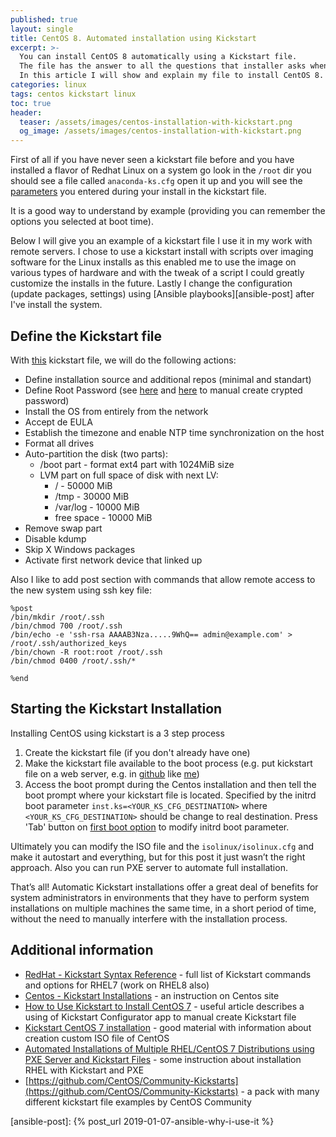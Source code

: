 ```yaml
---
published: true
layout: single
title: CentOS 8. Automated installation using Kickstart
excerpt: >-
  You can install CentOS 8 automatically using a Kickstart file.
  The file has the answer to all the questions that installer asks when you manually install it.
  In this article I will show and explain my file to install CentOS 8.
categories: linux
tags: centos kickstart linux
toc: true
header:
  teaser: /assets/images/centos-installation-with-kickstart.png
  og_image: /assets/images/centos-installation-with-kickstart.png
---
```


First of all if you have never seen a kickstart file before and you have installed
a flavor of Redhat Linux on a system go look in the `/root` dir you should see a
file called `anaconda-ks.cfg` open it up and you will see the [parameters][ks-parameters] you
entered during your install in the kickstart file.

It is a good way to understand by example (providing you can remember the options you selected at boot time).

Below I will give you an example of a kickstart file I use it in my work with remote servers.
I chose to use a kickstart install with scripts over imaging software for the
Linux installs as this enabled me to use the image on various types of hardware and
with the tweak of a script I could greatly customize the installs in the future.
Lastly I change the configuration (update packages, settings) using [Ansible playbooks][ansible-post] after I've install the system.

## Define the Kickstart file

<script src="https://gist.github.com/GRomR1/b567d0e295b7af050d4e518f54694c12.js"></script>

With [this][my-ks-gist] kickstart file, we will do the following actions:
* Define installation source and additional repos (minimal and standart)
* Define Root Password (see [here][root-pw-sf] and [here][root-pw-rh] to manual create crypted password)
* Install the OS from entirely from the network
* Accept de EULA
* Establish the timezone and enable NTP time synchronization on the host
* Format all drives
* Auto-partition the disk (two parts):
  * /boot part - format ext4 part with 1024MiB size
  * LVM part on full space of disk with next LV:
    * / - 50000 MiB
    * /tmp - 30000 MiB
    * /var/log - 10000 MiB
    * free space - 10000 MiB
* Remove swap part
* Disable kdump
* Skip X Windows packages
* Activate first network device that linked up

Also I like to add post section with commands that allow remote access to the new system using ssh key file:
```
%post
/bin/mkdir /root/.ssh
/bin/chmod 700 /root/.ssh
/bin/echo -e 'ssh-rsa AAAAB3Nza.....9WhQ== admin@example.com' > /root/.ssh/authorized_keys
/bin/chown -R root:root /root/.ssh
/bin/chmod 0400 /root/.ssh/*

%end
```

## Starting the Kickstart Installation

Installing CentOS using kickstart is a 3 step process

1. Create the kickstart file (if you don't already have one)
2. Make the kickstart file available to the boot process (e.g. put kickstart file on a web server, e.g. in [github](https://gist.github.com/) like [me][my-ks-raw])
3. Access the boot prompt during the Centos installation and then tell the boot prompt where your kickstart file is located.
 Specified by the initrd boot parameter `inst.ks=<YOUR_KS_CFG_DESTINATION>` where `<YOUR_KS_CFG_DESTINATION>` should be change to real destination.
 Press 'Tab' button on [first boot option][boot-options] to modify initrd boot parameter.

Ultimately you can modify the ISO file and the `isolinux/isolinux.cfg` and make it autostart and everything,
but for this post it just wasn’t the right approach. Also you can run PXE server to automate full installation.

That’s all! Automatic Kickstart installations offer a great deal of benefits for system administrators in environments that they have to perform system installations on multiple machines the same time, in a short period of time, without the need to manually interfere with the installation process.

## Additional information

* [RedHat - Kickstart Syntax Reference](https://access.redhat.com/documentation/en-us/red_hat_enterprise_linux/7/html/installation_guide/sect-kickstart-syntax) - full list of Kickstart commands and options for RHEL7 (work on RHEL8 also)
* [Centos - Kickstart Installations](https://docs.centos.org/en-US/centos/install-guide/Kickstart2/) - an instruction on Centos site
* [How to Use Kickstart to Install CentOS 7](https://linuxhint.com/install-centos-7-kickstart/) - useful article describes a using of Kickstart Configurator app to manual create Kickstart file
* [Kickstart CentOS 7 installation](https://shawnliu.me/post/kickstart-centos-7-installation/) - good material with information about creation custom ISO file of CentOS
* [Automated Installations of Multiple RHEL/CentOS 7 Distributions using PXE Server and Kickstart Files](https://www.tecmint.com/multiple-centos-installations-using-kickstart/) - some instruction about installation RHEL with Kickstart and PXE
* [https://github.com/CentOS/Community-Kickstarts](https://github.com/CentOS/Community-Kickstarts) - a pack with many different kickstart file examples by CentOS Community

[boot-options]: https://access.redhat.com/documentation/en-us/red_hat_enterprise_linux/7/html/installation_guide/chap-anaconda-boot-options#sect-boot-options-installer
[ks-parameters]: https://access.redhat.com/documentation/en-us/red_hat_enterprise_linux/7/html/installation_guide/sect-kickstart-syntax
[root-pw-rh]: https://access.redhat.com/solutions/44662
[root-pw-sf]: https://serverfault.com/questions/588532/anaconda-kickstart-and-rootpw-option
[my-ks-raw]: https://gist.githubusercontent.com/GRomR1/b567d0e295b7af050d4e518f54694c12/raw/a9f7f7db1cf1691e289169b573109c608c57a882/ks.cfg
[my-ks-gist]: https://gist.github.com/GRomR1/b567d0e295b7af050d4e518f54694c12
[ansible-post]: {% post_url 2019-01-07-ansible-why-i-use-it %}
